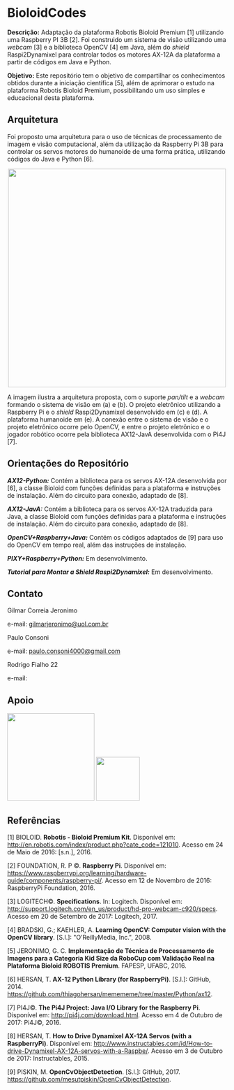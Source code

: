 # BioloidCodes

**Descrição:** Adaptação da plataforma Robotis Bioloid Premium [1] utilizando uma Raspberry PI 3B [2]. Foi construido um sistema de visão utilizando uma *webcam* [3] e a biblioteca OpenCV [4] em Java, além do *shield* Raspi2Dynamixel para controlar todos os motores AX-12A da plataforma a partir de códigos em Java e Python.

**Objetivo:** Este repositório tem o objetivo de compartilhar os conhecimentos obtidos durante a iniciação científica [5], além de aprimorar o estudo na plataforma Robotis Bioloid Premium, possibilitando um uso simples e educacional desta plataforma.

## Arquitetura 

Foi proposto uma arquitetura para o uso de técnicas de processamento de imagem e visão computacional, além da utilização da Raspberry Pi 3B para controlar os servos motores do humanoide de uma forma prática, utilizando códigos do Java e Python [6].

<p align="center">
<img src="https://user-images.githubusercontent.com/28567780/32135686-fd12e826-bbe1-11e7-9b8e-8b909cda75f1.jpg" width="500">
</p>

A imagem ilustra a arquitetura proposta, com o suporte _pan/tilt_ e a _webcam_ formando o sistema de visão em (a) e (b). O projeto eletrônico utilizando a Raspberry Pi e o _shield_ Raspi2Dynamixel desenvolvido em (c) e (d). A plataforma humanoide em (e). A conexão entre o sistema de visão e o projeto eletrônico ocorre pelo OpenCV, e entre o projeto eletrônico e o jogador robótico ocorre pela biblioteca AX12-JavA desenvolvida com o Pi4J [7].

## Orientações do Repositório

**_AX12-Python:_** Contém a biblioteca para os servos AX-12A desenvolvida por [6], a classe Bioloid com funções definidas para a plataforma e instruções de instalação. Além do circuito para conexão, adaptado de [8].

**_AX12-JavA:_** Contém a biblioteca para os servos AX-12A traduzida para Java, a classe Bioloid com funções definidas para a plataforma e instruções de instalação. Além do circuito para conexão, adaptado de [8].

**_OpenCV+Raspberry+Java:_** Contém os códigos adaptados de [9] para uso do OpenCV em tempo real, além das instruções de instalação.

**_PIXY+Raspberry+Python:_** Em desenvolvimento.

**_Tutorial para Montar a Shield Raspi2Dynamixel:_** Em desenvolvimento.

## Contato

Gilmar Correia Jeronimo

e-mail: gilmarjeronimo@uol.com.br

Paulo Consoni

e-mail: paulo.consoni4000@gmail.com

Rodrigo Fialho 22

e-mail: 

## Apoio

<img src="http://www.fc.unesp.br/Home/Cursos/Fisica/fisica-fapesp.png" width="200">
  
<img src = "http://proad.ufabc.edu.br/images/headers/logo_ufabc.png" width="100">

## Referências 

[1] BIOLOID. **Robotis - Bioloid Premium Kit**. Disponível em: <http://en.robotis.com/index/product.php?cate_code=121010>. Acesso em 24 de Maio de 2016: [s.n.], 2016.

[2] FOUNDATION, R. P ©. **Raspberry Pi**. Disponível em: <https://www.raspberrypi.org/learning/hardware-guide/components/raspberry-pi/>. Acesso em 12 de Novembro de 2016: RaspberryPi Foundation, 2016.

[3] LOGITECH©. **Specifications**. In: Logitech. Disponível em: <http://support.logitech.com/en_us/product/hd-pro-webcam-c920/specs>. Acesso em 20 de Setembro de 2017: Logitech, 2017.

[4] BRADSKI, G.; KAEHLER, A. __Learning OpenCV: Computer vision with the OpenCV library__. [S.l.]: "O’ReillyMedia, Inc.", 2008.

[5] JERONIMO, G. C. **Implementação de Técnica de Processamento de Imagens para a Categoria Kid Size da RoboCup com Validação Real na Plataforma Bioloid ROBOTIS Premium**. FAPESP, UFABC, 2016.

[6] HERSAN, T. **AX-12 Python Library (for RaspberryPi)**. [S.l.]: GitHub, 2014. <https://github.com/thiagohersan/memememe/tree/master/Python/ax12>.

[7] PI4J©. **The Pi4J Project: Java I/O Library for the Raspberry Pi**. Disponível em: <http://pi4j.com/download.html>. Acesso em 4 de Outubro de 2017: Pi4J©, 2016.

[8] HERSAN, T. **How to Drive Dynamixel AX-12A Servos (with a RaspberryPi)**. Disponível em: <http://www.instructables.com/id/How-to-drive-Dynamixel-AX-12A-servos-with-a-Raspbe/>. Acesso em 3 de Outubro de 2017: Instructables, 2015.

[9] PISKIN, M. **OpenCvObjectDetection**. [S.l.]: GitHub, 2017. <https://github.com/mesutpiskin/OpenCvObjectDetection>.
